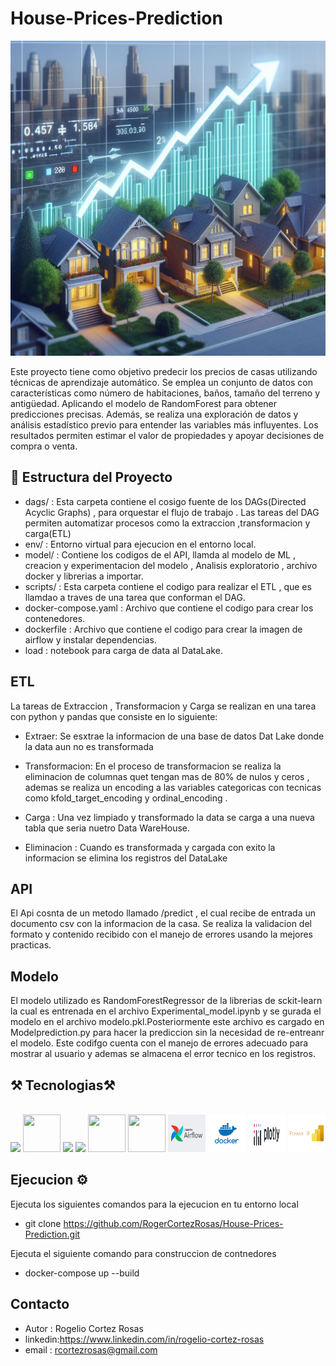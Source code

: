 # House-Prices-Prediction

![imagen](images/houses.jpg)

Este proyecto tiene como objetivo predecir los precios de casas utilizando técnicas de aprendizaje automático. Se emplea un conjunto de datos con características como  número de habitaciones, baños, tamaño del terreno y antigüedad. Aplicando el modelo de RandomForest para obtener predicciones precisas. Además, se realiza una exploración de datos y análisis estadístico previo para entender las variables más influyentes. Los resultados permiten estimar el valor de propiedades y apoyar decisiones de compra o venta.


## 📁 Estructura del Proyecto
- dags/ : Esta carpeta contiene el cosigo fuente de los DAGs(Directed Acyclic Graphs) , para orquestar el flujo de trabajo . Las tareas del DAG permiten automatizar procesos como la extraccion ,transformacion y carga(ETL)
- env/ : Entorno virtual para ejecucion  en el entorno local.
- model/ : Contiene los codigos de el API, llamda al modelo de ML , creacion y experimentacion del modelo  , Analisis exploratorio , archivo docker y  librerias a importar.
- scripts/ : Esta carpeta contiene el codigo para realizar el ETL , que es llamdao a traves de una tarea que conforman el DAG.
- docker-compose.yaml : Archivo que contiene el codigo para crear los contenedores.
- dockerfile : Archivo que contiene el codigo para crear la imagen de airflow y instalar dependencias.
- load : notebook para carga de data al DataLake.

## ETL

La tareas de Extraccion , Transformacion y Carga se realizan en una tarea con python y pandas que consiste en lo siguiente:

- Extraer: Se esxtrae la informacion de una base de datos Dat Lake donde la data aun no es transformada

- Transformacion: En el proceso de transformacion se realiza la eliminacion de columnas quet tengan mas de 80% de nulos y ceros , ademas se realiza un encoding a las variables categoricas con tecnicas como kfold_target_encoding y ordinal_encoding .

- Carga :  Una vez limpiado y transformado la data se carga a una nueva tabla que seria nuetro Data WareHouse.

- Eliminacion : Cuando es transformada y cargada con exito la informacion se elimina los registros del DataLake

## API

El Api cosnta de un metodo llamado /predict , el cual recibe de entrada un documento csv con la informacion de la casa.
Se realiza la validacion del formato y contenido recibido con el manejo de errores usando la mejores  practicas.

## Modelo

El modelo utilizado es RandomForestRegressor de la librerias de sckit-learn la cual es entrenada en el archivo Experimental_model.ipynb y se gurada el modelo en el archivo modelo.pkl.Posteriormente este archivo es cargado en Modelprediction.py para hacer la prediccion sin la necesidad de re-entreanr el modelo. Este codifgo cuenta con el manejo de errores adecuado para mostrar al usuario y ademas se almacena el error tecnico en los registros.

## ⚒️ Tecnologias⚒️


<br/>
<div align="center">
    <!-- Lenguajes de Programación -->
    <img src="https://skillicons.dev/icons?i=python" />
    <!-- Bibliotecas y Frameworks de Machine Learning -->
    <img src="https://cdn.jsdelivr.net/gh/devicons/devicon@latest/icons/scikitlearn/scikitlearn-original.svg" width="60" height="60" />
    <img src="https://skillicons.dev/icons?i=git,github,vscode" />
    <!-- Entornos de Despliegue y MLOps -->
    <img src="https://skillicons.dev/icons?i=fastapi" />
    <img src="https://cdn.jsdelivr.net/gh/devicons/devicon@latest/icons/pandas/pandas-original-wordmark.svg" width="60" height="60" />
    <img src="https://cdn.jsdelivr.net/gh/devicons/devicon@latest/icons/numpy/numpy-original-wordmark.svg" width="60" height="60" />
    <img src="images/airflowLogoM.png" width="60" height="60" />
    <img src="images/dockerLogo.png" width="60" height="60" />
    <img src="images/PlotlyLogo.png" width="60" height="60" />
    <img src="images/PoweLogo.png" width="60" height="60" />

</div>

## Ejecucion  ⚙️

Ejecuta los siguientes comandos para la ejecucion en tu entorno local

  - git clone https://github.com/RogerCortezRosas/House-Prices-Prediction.git
  
  
  Ejecuta el siguiente comando para construccion de contnedores
  
  - docker-compose up --build

## Contacto

- Autor : Rogelio Cortez Rosas
- linkedin:https://www.linkedin.com/in/rogelio-cortez-rosas
- email : rcortezrosas@gmail.com

